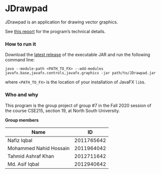# JDrawpad

JDrawpad is an application for drawing vector graphics.

See [this report](report/report.md) for the program’s technical details.

### How to run it

Download the [latest release](https://github.com/ktahmid/JDrawpad/releases/latest) of the executable JAR and run the following command line:
```
java --module-path <PATH_TO_FX> --add-modules javafx.base,javafx.controls,javafx.graphics -jar path/to/JDrawpad.jar
```
where `<PATH_TO_FX>` is the location of your installation of JavaFX `lib`s.

### Who and why

This program is the group project of group #7 in the Fall 2020 session of the course CSE215, section 19, at North South University.

**Group members**

| Name                   | ID         |
| ---------------------- | ---------- |
| Nafiz Iqbal            | 2011765642 |
| Mohammed Nahid Hossain | 2011964042 |
| Tahmid Ashraf Khan     | 2012711642 |
| Md. Asif Iqbal         | 2012940642 |
